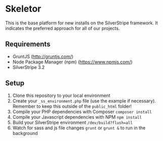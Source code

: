 # Skeletor

This is the base platform for new installs on the SilverStripe framework. It indicates the preferred approach for all of our projects.


## Requirements

- GruntJS (http://gruntjs.com/)
- Node Package Manager (npm) (https://www.npmjs.com/)
- SilverStripe 3.2


## Setup

1. Clone this repository to your local environment
2. Create your `_ss_environment.php` file (use the example if necessary). Remember to keep this outside of the `public_html` folder!
3. Compile your PHP dependencies with Composer `composer install`
4. Compile your Javascript dependencies with NPM `npm install`
5. Build your SilverStripe environment `/dev/build?flush=all`
6. Watch for sass and js file changes `grunt` or `grunt &` to run in the background